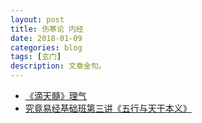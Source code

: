 ```yaml
---
layout: post
title: 伤寒论 内经 
date: 2018-01-09
categories: blog
tags: [玄门]
description: 文章金句。
---
```


- [《滴天髓》理气](https://space.bilibili.com/14913263?from=search&seid=12832460799862798786#/)
- [究竟易经基础班第三讲《五行与天干本义》](http://v.youku.com/v_show/id_XMTgyMjY5ODQxNg==.html?spm=a2hzp.8253869.0.0)
